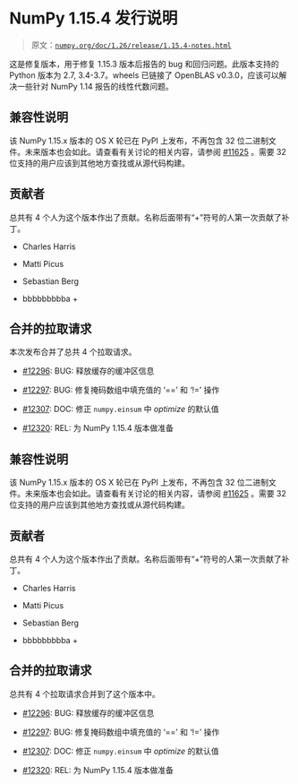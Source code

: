 # NumPy 1.15.4 发行说明

> 原文：[`numpy.org/doc/1.26/release/1.15.4-notes.html`](https://numpy.org/doc/1.26/release/1.15.4-notes.html)

这是修复版本，用于修复 1.15.3 版本后报告的 bug 和回归问题。此版本支持的 Python 版本为 2.7, 3.4-3.7。wheels 已链接了 OpenBLAS v0.3.0，应该可以解决一些针对 NumPy 1.14 报告的线性代数问题。

## 兼容性说明

该 NumPy 1.15.x 版本的 OS X 轮已在 PyPI 上发布，不再包含 32 位二进制文件。未来版本也会如此。请查看有关讨论的相关内容，请参阅 [#11625](https://github.com/numpy/numpy/issues/11625) 。需要 32 位支持的用户应该到其他地方查找或从源代码构建。

## 贡献者

总共有 4 个人为这个版本作出了贡献。名称后面带有“+”符号的人第一次贡献了补丁。

+   Charles Harris

+   Matti Picus

+   Sebastian Berg

+   bbbbbbbbba +

## 合并的拉取请求

本次发布合并了总共 4 个拉取请求。

+   [#12296](https://github.com/numpy/numpy/pull/12296): BUG: 释放缓存的缓冲区信息

+   [#12297](https://github.com/numpy/numpy/pull/12297): BUG: 修复掩码数组中填充值的 ‘==’ 和 ‘!=’ 操作

+   [#12307](https://github.com/numpy/numpy/pull/12307): DOC: 修正 `numpy.einsum` 中 *optimize* 的默认值

+   [#12320](https://github.com/numpy/numpy/pull/12320): REL: 为 NumPy 1.15.4 版本做准备

## 兼容性说明

该 NumPy 1.15.x 版本的 OS X 轮已在 PyPI 上发布，不再包含 32 位二进制文件。未来版本也会如此。请查看有关讨论的相关内容，请参阅 [#11625](https://github.com/numpy/numpy/issues/11625) 。需要 32 位支持的用户应该到其他地方查找或从源代码构建。

## 贡献者

总共有 4 个人为这个版本作出了贡献。名称后面带有“+”符号的人第一次贡献了补丁。

+   Charles Harris

+   Matti Picus

+   Sebastian Berg

+   bbbbbbbbba +

## 合并的拉取请求

总共有 4 个拉取请求合并到了这个版本中。

+   [#12296](https://github.com/numpy/numpy/pull/12296): BUG: 释放缓存的缓冲区信息

+   [#12297](https://github.com/numpy/numpy/pull/12297): BUG: 修复掩码数组中填充值的 ‘==’ 和 ‘!=’ 操作

+   [#12307](https://github.com/numpy/numpy/pull/12307): DOC: 修正 `numpy.einsum` 中 *optimize* 的默认值

+   [#12320](https://github.com/numpy/numpy/pull/12320): REL: 为 NumPy 1.15.4 版本做准备

